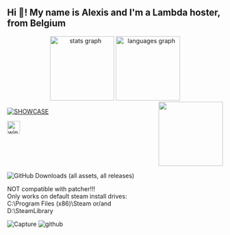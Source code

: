 <h2 align="left">Hi 👋! My name is Alexis and I'm a Lambda hoster, from Belgium</h2>


<div align="center">
  <img src="https://github-readme-stats.vercel.app/api?username=SHOUBISHOCK&hide_title=false&hide_rank=false&show_icons=true&include_all_commits=true&count_private=true&disable_animations=false&theme=dracula&locale=en&hide_border=false" height="150" alt="stats graph"  />
  <img src="https://github-readme-stats.vercel.app/api/top-langs?username=SHOUBISHOCK&locale=en&hide_title=false&layout=compact&card_width=320&langs_count=5&theme=dracula&hide_border=false" height="150" alt="languages graph"  />
</div>



<img align="right" height="150" src="https://i.imgur.com/F4ytSnt.png"  />

[![SHOWCASE](https://mygamingedge.online/images/main.webp)](https://mygamingedge.online/)

<div align="left">
  <img src="https://cdn.jsdelivr.net/gh/devicons/devicon/icons/windows8/windows8-original.svg" height="30" alt="windows8 logo"  />
</div>



<div align="left">
</div>



<br clear="both">


![GitHub Downloads (all assets, all releases)](https://img.shields.io/github/downloads/SHOUBISHOCK/INS2DOI_BattlEye_Patcher/total)

<p align="left">
NOT compatible with patcher!!!
<br>Only works on default steam install drives:
<br>C:\Program Files (x86)\Steam or/and
<br>D:\SteamLibrary
</p>

![Capture](https://github.com/user-attachments/assets/03089775-ffe8-45c0-90f5-5e86805e3f58)
![github](https://github.com/user-attachments/assets/5ce880cc-a401-45b4-9210-0964b3faacfa)



